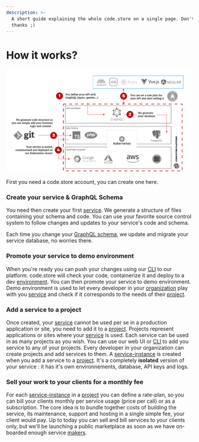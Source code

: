 ```yaml
---
description: >-
  A short guide explaining the whole code.store on a single page. Don't say
  thanks ;)
---
```


# How it works?

![Not ideal, but clear way to understand code.store](.gitbook/assets/image%20%283%29.png)

First you need a code.store account, you can create one here.

### Create your service & GraphQL Schema

You need then create your first [service](getting-started-1/getting-started.md#service). We generate a structure of files containing your schema and code. You can use your favorite source control system to follow changes and updates to your service's code and schema.

Each time you change your [GraphQL schema](getting-started-1/graphql-schemas.md#what-is-graphql), we update and migrate your service database, no worries there.

### Promote your service to demo environment

When you're ready you can push your changes using our [CLI](cli/commands.md) to our platform. code.store will check your code, containerize it and deploy to a dev [environment](getting-started-1/getting-started.md#environment).  You can then promote your service to demo environment. Demo environment is used to let every developer in your [organization](getting-started-1/getting-started.md#organization) play with you [service](getting-started-1/getting-started.md#service) and check if it corresponds to the needs of their [project](getting-started-1/getting-started.md#project).

### Add a service to a project

Once created, your [service](getting-started-1/getting-started.md#service) cannot be used per se in a production application or site, you need to add it to a [project](getting-started-1/getting-started.md#project). Projects represent applications or sites where your [service](getting-started-1/getting-started.md#service) is used. Each service can be used in as many projects as you wish. You can use our web UI or [CLI](cli/commands.md) to add you service to any of your projects. Every developer in your organization can create projects and add services to them. A [service-instance](getting-started-1/getting-started.md#service-instance) is created when you add a service to a [project](getting-started-1/getting-started.md#project). It's a completely **isolated** version of your service : it has it's own environnements, database, API keys and logs.

### Sell your work to your clients for a monthly fee

For each [service-instance](getting-started-1/getting-started.md#service-instance) in a [project](getting-started-1/getting-started.md#project) you can define a rate-plan, so you can bill your clients monthly per service usage \(price per call\) or as a subscription. The core idea is to bundle together costs of building the service, its maintenance, support and hosting in a single simple fee, your client would pay. Up to today you can sell and bill services to your clients only, but we'll be launching a public marketplace as soon as we have on-boarded enough service [makers](getting-started-1/getting-started.md#maker).

 







